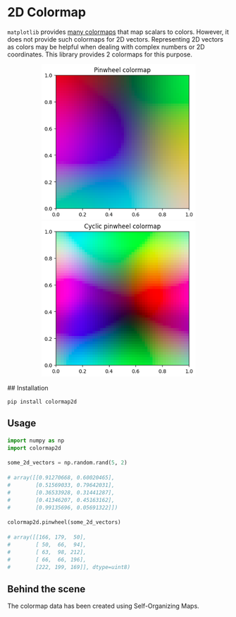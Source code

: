 # 2D Colormap 

`matplotlib` provides [many colormaps](https://matplotlib.org/stable/users/explain/colors/colormaps.html) that map scalars to colors. However, it does not provide such colormaps for 2D vectors. Representing 2D vectors as colors may be helpful when dealing with complex numbers or 2D coordinates. This library provides 2 colormaps for this purpose.

<p align="center">
    <img src="https://raw.githubusercontent.com/mthiboust/colormap2d/main/docs/pinwheel_colormap.png" width="350">
    <img src="https://raw.githubusercontent.com/mthiboust/colormap2d/main/docs/cyclic_pinwheel_colormap.png" width="350">
</p>
## Installation

```shell
pip install colormap2d
```

## Usage 

```python
import numpy as np
import colormap2d

some_2d_vectors = np.random.rand(5, 2)

# array([[0.91270668, 0.60020465],
#        [0.51569033, 0.79642031],
#        [0.36533928, 0.31441287],
#        [0.41346207, 0.45163162],
#        [0.99135696, 0.05691322]])

colormap2d.pinwheel(some_2d_vectors)

# array([[166, 179,  50],
#        [ 50,  66,  94],
#        [ 63,  98, 212],
#        [ 66,  66, 196],
#        [222, 199, 169]], dtype=uint8)

```

## Behind the scene

The colormap data has been created using Self-Organizing Maps. 


